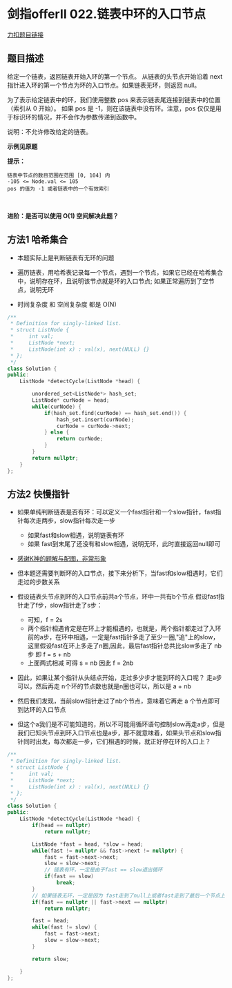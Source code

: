 <p id="链表中环的入口节点"></p>

# 剑指offerII 022.链表中环的入口节点  

[力扣题目链接](https://leetcode.cn/problems/c32eOV/)    


## 题目描述  

给定一个链表，返回链表开始入环的第一个节点。 从链表的头节点开始沿着 next 指针进入环的第一个节点为环的入口节点。如果链表无环，则返回 null。

为了表示给定链表中的环，我们使用整数 pos 来表示链表尾连接到链表中的位置（索引从 0 开始）。 如果 pos 是 -1，则在该链表中没有环。注意，pos 仅仅是用于标识环的情况，并不会作为参数传递到函数中。

说明：不允许修改给定的链表。


**示例见原题**  

**提示：**

    链表中节点的数目范围在范围 [0, 104] 内
    -105 <= Node.val <= 105
    pos 的值为 -1 或者链表中的一个有效索引
 

**进阶：是否可以使用 O(1) 空间解决此题？**



## 方法1 哈希集合  

* 本题实际上是判断链表有无环的问题  

* 遍历链表，用哈希表记录每一个节点，遇到一个节点，如果它已经在哈希集合中，说明存在环，且说明该节点就是环的入口节点; 如果正常遍历到了空节点，说明无环  

* 时间复杂度 和 空间复杂度 都是 O(N) 

```cpp
/**
 * Definition for singly-linked list.
 * struct ListNode {
 *     int val;
 *     ListNode *next;
 *     ListNode(int x) : val(x), next(NULL) {}
 * };
 */
class Solution {
public:
    ListNode *detectCycle(ListNode *head) {

        unordered_set<ListNode*> hash_set;
        ListNode* curNode = head;
        while(curNode) {
            if(hash_set.find(curNode) == hash_set.end()) {
                hash_set.insert(curNode);
                curNode = curNode->next;
            } else {
                return curNode;
            }
        }
        return nullptr;
    }
};
```



## 方法2  快慢指针  

* 如果单纯判断链表是否有环：可以定义一个fast指针和一个slow指针，fast指针每次走两步，slow指针每次走一步
    * 如果fast和slow相遇，说明链表有环  
    * 如果 fast到末尾了还没有和slow相遇，说明无环，此时直接返回null即可  


* [感谢K神的题解与配图，非常形象](https://leetcode.cn/problems/c32eOV/solution/jian-zhi-offer-ii-022-lian-biao-zhong-hu-8f1m/)


* 但本题还需要判断环的入口节点，接下来分析下，当fast和slow相遇时，它们走过的步数关系  

* 假设链表头节点到环的入口节点前共a个节点，环中一共有b个节点   假设fast指针走了f步，slow指针走了s步：

    * 可知，f = 2s
    * 两个指针相遇肯定是在环上才能相遇的，也就是，两个指针都走过了入环前的a步，在环中相遇，一定是fast指针多走了至少一圈,"追"上的slow，这里假设fast在环上多走了n圈,因此，最后fast指针总共比slow多走了 nb步  即 f = s + nb  
    * 上面两式相减 可得 s = nb  因此 f = 2nb  

* 因此，如果让某个指针从头结点开始，走过多少步才能到环的入口呢？ 走a步可以，然后再走 n个环的节点数也就是n圈也可以，所以是 a + nb  
* 然后我们发现，当前slow指针走过了nb个节点，意味着它再走 a 个节点即可到达环的入口节点  
* 但这个a我们是不可能知道的，所以不可能用循环语句控制slow再走a步，但是我们已知头节点到环入口节点也是a步，那不就意味着，如果头节点和slow指针同时出发，每次都走一步，它们相遇的时候，就正好停在环的入口上？  


```cpp
/**
 * Definition for singly-linked list.
 * struct ListNode {
 *     int val;
 *     ListNode *next;
 *     ListNode(int x) : val(x), next(NULL) {}
 * };
 */
class Solution {
public:
    ListNode *detectCycle(ListNode *head) {
        if(head == nullptr)
            return nullptr;

        ListNode *fast = head, *slow = head;
        while(fast != nullptr && fast->next != nullptr) {      
            fast = fast->next->next;
            slow = slow->next;         
            // 链表有环，一定是由于fast == slow退出循环
            if(fast == slow)
                break;
        }
        // 如果链表无环，一定是因为 fast走到了null上或者fast走到了最后一个节点上(它下一个就是null)
        if(fast == nullptr || fast->next == nullptr)
            return nullptr;

        fast = head;
        while(fast != slow) {
            fast = fast->next;
            slow = slow->next;
        }

        return slow;

    }
};
```